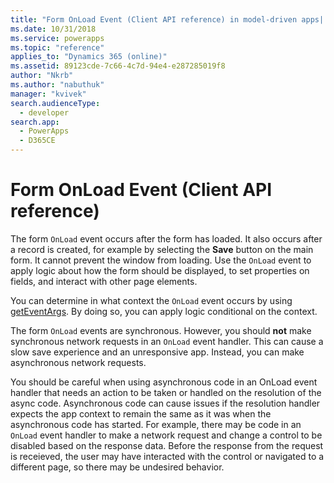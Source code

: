 ```yaml
---
title: "Form OnLoad Event (Client API reference) in model-driven apps| MicrosoftDocs"
ms.date: 10/31/2018
ms.service: powerapps
ms.topic: "reference"
applies_to: "Dynamics 365 (online)"
ms.assetid: 89123cde-7c66-4c7d-94e4-e287285019f8
author: "Nkrb"
ms.author: "nabuthuk"
manager: "kvivek"
search.audienceType: 
  - developer
search.app: 
  - PowerApps
  - D365CE
---
```

# Form OnLoad Event (Client API reference)



The form `OnLoad` event occurs after the form has loaded. It also occurs after a record is created, for example by selecting the **Save** button on the main form.  It cannot prevent the window from loading. Use the `OnLoad` event to apply logic about how the form should be displayed, to set properties on fields, and interact with other page elements.

You can determine in what context the `OnLoad` event occurs by using [getEventArgs](../executioncontext/getEventArgs.md). By doing so, you can apply logic conditional on the context.

The form `OnLoad` events are synchronous. However, you should **not** make synchronous network requests in an `OnLoad` event handler. This can cause a slow save experience and an unresponsive app. Instead, you can make asynchronous network requests. 

You should be careful when using asynchronous code in an OnLoad event handler that needs an action to be taken or handled on the resolution of the async code. Asynchronous code can cause issues if the resolution handler expects the app context to remain the same as it was when the asynchronous code has started. For example, there may be code in an `OnLoad` event handler to make a network request and change a control to be disabled based on the response data. Before the response from the request is receieved, the user may have interacted with the control or navigated to a different page, so there may be undesired behavior. 



